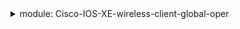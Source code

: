 <details>
<summary>module: Cisco-IOS-XE-wireless-client-global-oper</summary>
  
  - client-global-oper-data
    - client-global-oper-data/client-live-stats
      - client-global-oper-data/client-live-stats/auth-state-clients
      - client-global-oper-data/client-live-stats/mobility-state-clients
      - client-global-oper-data/client-live-stats/iplearn-state-clients
      - client-global-oper-data/client-live-stats/webauth-state-clients
      - client-global-oper-data/client-live-stats/run-state-clients
      - client-global-oper-data/client-live-stats/delete-state-clients
      - client-global-oper-data/client-live-stats/random-mac-clients
    - client-global-oper-data/client-global-stats-data
      - client-global-oper-data/client-global-stats-data/session-stats
        - client-global-oper-data/client-global-stats-data/session-stats/most-ms-entries
        - client-global-oper-data/client-global-stats-data/session-stats/cur-ms-entries
        - client-global-oper-data/client-global-stats-data/session-stats/total-ms-entries
        - client-global-oper-data/client-global-stats-data/session-stats/total-ipv4-ms-entries
        - client-global-oper-data/client-global-stats-data/session-stats/cur-wgb-entries
        - client-global-oper-oper-data/client-global-stats-data/session-stats/cur-foreign-entries
        - client-global-oper-data/client-global-stats-data/session-stats/cur-anchor-entries
        - client-global-oper-data/client-global-stats-data/session-stats/cur-local-entries
        - client-global-oper-data/client-global-stats-data/session-stats/cur-idle-state-entries
    - client-global-oper-data/client-stats
      - client-global-oper-data/client-stats/co-client-del-reason
        - client-global-oper-data/client-stats/co-client-del-reason/invalid-operation
        - client-global-oper-data/client-stats/co-client-del-reason/internal-generic-err
        - client-global-oper-data/client-stats/co-client-del-reason/deauth-or-disassoc-req
        - client-global-oper-data/client-stats/co-client-del-reason/auth-fail
        - client-global-oper-data/client-stats/co-client-del-reason/webauth-fail
        - client-global-oper-data/client-stats/co-client-del-reason/ap-delete
        - client-global-oper-data/client-stats/co-client-del-reason/bssid-down
        - client-global-oper-data/client-stats/co-client-del-reason/capwap-down
        - client-global-oper-data/client-stats/co-client-del-reason/connect-timeout
        - client-global-oper-data/client-stats/co-client-del-reason/mab-fail
        - client-global-oper-data/client-stats/co-client-del-reason/datapath-fail
        - client-global-oper-data/client-stats/co-client-del-reason/wlan-change
        - client-global-oper-data/client-stats/co-client-del-reason/vlan-change
        - client-global-oper-data/client-stats/co-client-del-reason/admin-reset
        - client-global-oper-data/client-stats/co-client-del-reason/qos-fail
          

<details>
<summary>module: Cisco-IOS-XE-wireless-access-point-cfg-rpc</summary>
  
  - rpcs:
    - set-ap-vlan-tag
      - vlan-id
      - ap-name
      - mac-addr
    - set-ap-vlan-tag-all
      - vlan-id
    - set-ap-monitor-mode-chnl-optimize
      - mode
      - ap-name
      - mac-addr
    - set-ap-mode
      - clear-mode
      - mode
      - ap-name
      - mac-addr
    - set-lrad-led-state
      - ledstate
      - ap-name
      - mac-addr
    - set-lrad-led-flash
      - flash-sec
      - led-flash-state
      - config-type
      - ap-name
      - mac-addr
    - set-ap-location
      - location
      - ap-name
      - mac-addr
    - set-ap-name
      - name
      - ap-name
      - mac-addr
    - set-ap-antenna-band-mode
      - band-val
      - ap-name
      - mac-addr
    - set-ap-country
      - country-string
      - ap-name
      - mac-addr
    - set-11-hphy-ofdm-chan
      - chan
      - slot-id
      - ap-name
      - mac-addr
    - set-ap-slot-ext-antenna-gain
      - external-antenna-gain
      - slot-id

</details>
